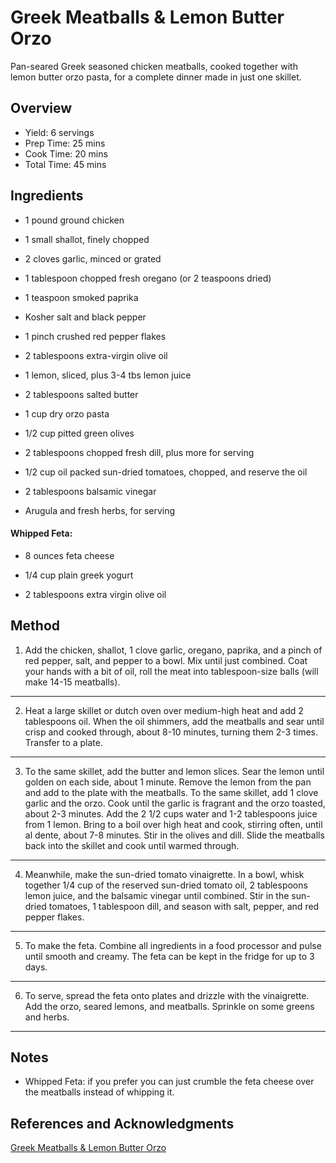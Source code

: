 # Greek Meatballs & Lemon Butter Orzo

Pan-seared Greek seasoned chicken meatballs, cooked together with lemon butter orzo pasta, for a complete dinner made in just one skillet.

## Overview

- Yield: 6 servings
- Prep Time: 25 mins
- Cook Time: 20 mins
- Total Time: 45 mins

## Ingredients

- 1 pound ground chicken

- 1 small shallot, finely chopped

- 2 cloves garlic, minced or grated

- 1 tablespoon chopped fresh oregano (or 2 teaspoons dried)

- 1 teaspoon smoked paprika

- Kosher salt and black pepper

- 1 pinch crushed red pepper flakes

- 2 tablespoons extra-virgin olive oil

- 1 lemon, sliced, plus 3-4 tbs lemon juice

- 2 tablespoons salted butter

- 1 cup dry orzo pasta

- 1/2 cup pitted green olives

- 2 tablespoons chopped fresh dill, plus more for serving

- 1/2 cup oil packed sun-dried tomatoes, chopped, and reserve the oil

- 2 tablespoons balsamic vinegar

- Arugula and fresh herbs, for serving

#### Whipped Feta:

- 8 ounces feta cheese

- 1/4 cup plain greek yogurt

- 2 tablespoons extra virgin olive oil

## Method

1. Add the chicken, shallot, 1 clove garlic, oregano, paprika, and a pinch of red pepper, salt, and pepper to a bowl. Mix until just combined. Coat your hands with a bit of oil, roll the meat into tablespoon-size balls (will make 14-15 meatballs).
---
2. Heat a large skillet or dutch oven over medium-high heat and add 2 tablespoons oil. When the oil shimmers, add the meatballs and sear until crisp and cooked through, about 8-10 minutes, turning them 2-3 times. Transfer to a plate.
---
3. To the same skillet, add the butter and lemon slices. Sear the lemon until golden on each side, about 1 minute. Remove the lemon from the pan and add to the plate with the meatballs. To the same skillet, add 1 clove garlic and the orzo. Cook until the garlic is fragrant and the orzo toasted, about 2-3 minutes. Add the 2 1/2 cups water and 1-2 tablespoons juice from 1 lemon. Bring to a boil over high heat and cook, stirring often, until al dente, about 7-8 minutes. Stir in the olives and dill. Slide the meatballs back into the skillet and cook until warmed through.
---
4. Meanwhile, make the sun-dried tomato vinaigrette. In a bowl, whisk together 1/4 cup of the reserved sun-dried tomato oil, 2 tablespoons lemon juice, and the balsamic vinegar until combined. Stir in the sun-dried tomatoes, 1 tablespoon dill, and season with salt, pepper, and red pepper flakes.
---
5. To make the feta. Combine all ingredients in a food processor and pulse until smooth and creamy. The feta can be kept in the fridge for up to 3 days.
---
6. To serve, spread the feta onto plates and drizzle with the vinaigrette. Add the orzo, seared lemons, and meatballs. Sprinkle on some greens and herbs.
---

## Notes

- Whipped Feta: if you prefer you can just crumble the feta cheese over the meatballs instead of whipping it.

## References and Acknowledgments

[Greek Meatballs & Lemon Butter Orzo](https://www.halfbakedharvest.com/one-skillet-greek-meatballs-and-lemon-butter-orzo/#bo-recipe)
